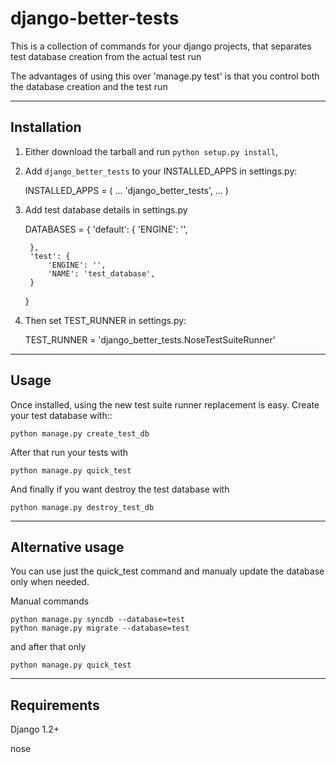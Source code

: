 django-better-tests
=======================

This is a collection of commands for your django projects, that separates
test database creation from the actual test run


The advantages of using this over 'manage.py test' is that you control both
the database creation and the test run

------------
Installation
------------

1. Either download the tarball and run ``python setup.py install``,

2. Add ``django_better_tests`` to your INSTALLED_APPS in settings.py:

	INSTALLED_APPS = (
			...
			'django_better_tests',
			...
			)


3. Add test database details in settings.py 

	DATABASES = {
		'default': {
			'ENGINE': '',

		},
		'test': {
			'ENGINE': '',
			'NAME': 'test_database',
		}
	}		


4. Then set TEST_RUNNER in settings.py:

	TEST_RUNNER = 'django_better_tests.NoseTestSuiteRunner'


-----
Usage
-----

Once installed, using the new test suite runner replacement is easy. Create your test database with::

	python manage.py create_test_db 

After that run your tests with

	python manage.py quick_test


And finally if you want destroy the test database with

	python manage.py destroy_test_db


--------
Alternative usage 
------

You can use just the quick_test command and manualy update the database only when needed. 

Manual commands

	python manage.py syncdb --database=test
	python manage.py migrate --database=test

and after that only

	python manage.py quick_test


------------
Requirements
------------

Django 1.2+

nose

